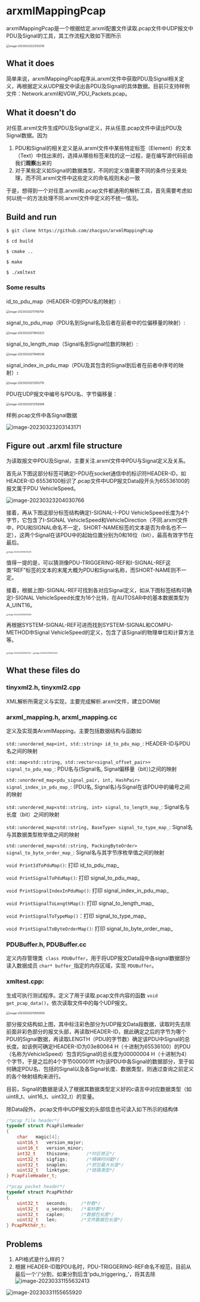 arxmlMappingPcap
=========

arxmlMappingPcap是一个根据给定.arxml配置文件读取.pcap文件中UDP报文中PDU及Signal的工具，其工作流程大致如下图所示

<img src="./resources/image-20230323221253319.png" alt="image-20230323221253319" style="zoom: 50%;" />

## What it does

简单来说，arxmlMappingPcap程序从.arxml文件中获取PDU及Signal相关定义，再根据定义从UDP报文中读出各PDU及Signal的具体数据。目前只支持样例文件：Network.arxml和VGW_PDU_Packets.pcap。

## What it doesn't do

对任意.arxml文件生成PDU及Signal定义，并从任意.pcap文件中读出PDU及Signal数据。因为

1. PDU和Signal的相关定义是从.arxml文件中某些特定标签（Element）的文本（Text）中找出来的，选择从哪些标签来找的这一过程，是在编写源代码前由我们**观察**出来的
2. 对于某些定义如Signal的数据类型，不同的定义值需要不同的条件分支来处理，而不同.arxml文件中这些定义的命名规则未必一致

于是，想得到一个对任意.arxml和.pcap文件都通用的解析工具，首先需要考虑如何以统一的方法处理不同.arxml文件中定义的不统一情况。

Build and run
------

```shell
$ git clone https://github.com/zhacgsn/arxmlMappingPcap

$ cd build

$ cmake ..

$ make

$ ./xmltest
```

### Some results

id_to_pdu_map（HEADER-ID到PDU名的映射）: 

<img src="./resources/image-20230320211758758.png" alt="image-20230320211758758" style="zoom:50%;" />

signal_to_pdu_map（PDU名到Signal名及后者在前者中的位偏移量的映射）: 

<img src="./resources/image-20230320211842423.png" alt="image-20230320211842423" style="zoom:50%;" />

signal_to_length_map（Signal名到Signal位数的映射）: 

<img src="./resources/image-20230320211946536.png" alt="image-20230320211946536" style="zoom:50%;" />

signal_index_in_pdu_map（PDU及其包含的Signal到后者在前者中序号的映射）**:** 

<img src="./resources/image-20230320212052710.png" alt="image-20230320212052710" style="zoom:50%;" />

PDU在UDP报文中编号与PDU名、字节偏移量：

<img src="./resources/image-20230320212159398.png" alt="image-20230320212159398" style="zoom:50%;" />

样例.pcap文件中各Signal数据

![image-20230323203143171](./resources/image-20230323203143171.png)

## Figure out .arxml file structure

为读取报文中PDU及Signal，主要关注.arxml文件中PDU与Signal定义及关系。

首先从下图这部分标签可确定I-PDU在socket通信中的标识符HEADER-ID，如HEADER-ID 65536100标识了.pcap文件中UDP报文Data段开头为65536100的报文属于PDU VehicleSpeed。

<img src="./resources/image-20230323204030766.png" alt="image-20230323204030766"  />

接着，再从下图这部分标签结构确定I-SIGNAL-I-PDU VehicleSpeed长度为4个字节，它包含了I-SIGNAL VehicleSpeed和VehicleDirection（不同.arxml文件中，PDU和SIGNAL命名不一定，SHORT-NAME标签的文本是否为命名也不一定），这两个Signal在该PDU中的起始位置分别为0和16位（bit），最高有效字节在最后。

<img src="./resources/image-20230321095035216.png" alt="image-20230321095035216" style="zoom: 33%;" />

值得一提的是，可以猜测像PDU-TRIGGERING-REF和I-SIGNAL-REF这类“REF”标签的文本的末尾大概为PDU和Signal名称，而SHORT-NAME则不一定。

接着，根据上图I-SIGNAL-REF可找到各对应Signal定义，如从下图标签结构可确定I-SIGNAL VehicleSpeed长度为16个比特，在AUTOSAR中的基本数据类型为A_UINT16。

<img src="./resources/image-20230321095500189.png" alt="image-20230321095500189" style="zoom:33%;" />

再根据SYSTEM-SIGNAL-REF可进而找到SYSTEM-SIGNAL和COMPU-METHOD中Signal VehicleSpeed的定义，包含了该Signal的物理单位和计算方法等。

<img src="./resources/image-20230321095947521.png" alt="image-20230321095947521" style="zoom:33%;" />

<img src="./resources/image-20230321100053422.png" alt="image-20230321100053422" style="zoom:33%;" />

What these files do
----------

### tinyxml2.h, tinyxml2.cpp

XML解析所需定义与实现，主要完成解析.arxml文件，建立DOM树

### arxml_mapping.h, arxml_mapping.cc

定义及实现类ArxmlMapping，主要包括数据结构与函数如

`std::unordered_map<int, std::string> id_to_pdu_map_`: HEADER-ID与PDU名之间的映射

`std::map<std::string, std::vector<signal_offset_pair>> signal_to_pdu_map_`: PDU名与(Signal名, Signal偏移量（bit）)之间的映射

`std::unordered_map<pdu_signal_pair, int, HashPair> signal_index_in_pdu_map_`: (PDU名, Signal名)与Signal在该PDU中的编号之间的映射

`std::unordered_map<std::string, int> signal_to_length_map_`: Signal名与长度（bit）之间的映射

`std::unordered_map<std::string, BaseType> signal_to_type_map_`: Signal名与其数据类型枚举值之间的映射

`std::unordered_map<std::string, PackingByteOrder> signal_to_byte_order_map_`: Signal名与其字节序枚举值之间的映射

```void PrintIdToPduMap()```: 打印 id_to_pdu_map_

```void PrintSignalToPduMap()```: 打印 signal_to_pdu_map_

```void PrintSignalIndexInPduMap()```: 打印 signal_index_in_pdu_map_

```void PrintSignalToLengthMap()```: 打印 signal_to_length_map_

`void PrintSignalToTypeMap()`：打印 signal_to_type_map_

`void PrintSignalToByteOrderMap()`: 打印 signal_to_byte_order_map_

### PDUBuffer.h, PDUBuffer.cc

定义内存管理类` class PDUBuffer`，用于将UDP报文Data段中各signal数据部分读入数据成员 `char* buffer_`指定的内存区域，实现 `PDUBuffer`。

### xmltest.cpp:

生成可执行测试程序。定义了用于读取.pcap文件内容的函数 `void get_pcap_data()`，依次读取文件中的每个UDP报文。

<img src="./resources/image-20230320210550500.png" alt="image-20230320210550500" style="zoom:50%;" />

部分报文结构如上图，其中标注彩色部分为UDP报文Data段数据，读取时先去除前面非彩色部分的报文头部，再读取HEADER-ID，据此确定之后的字节为哪个PDU的Signal数据，再读取LENGTH（PDU的字节数）确定该PDU中Signal的总长度。如该例可确定HEADER-ID为03e80064 H（十进制为65536100）的PDU（名称为VehicleSpeed）包含的Signal的总长度为00000004 H（十进制为4）个字节，于是之后的4个字节000001ff H为该PDU中各Signal的数据部分，至于如何确定PDU名、包括的Signal以及各Signal长度、数据类型，则通过查询之前定义的各个映射结构来进行。

目前，Signal的数据是读入了根据其数据类型定义好的c语言中对应数据类型（如uint8_t、uint16_t、uint32_t）的变量。

除Data段外，.pcap文件中UDP报文的头部信息也可读入如下所示的结构体

```C++
/*pcap file header*/
typedef struct PcapFileHeader
{
    char   magic[4];
    uint16_t   version_major;
    uint16_t   version_minor;
    int32_t    thiszone;      /*时区修正*/
    uint32_t   sigfigs;       /*精确时间戳*/
    uint32_t   snaplen;       /*抓包最大长度*/
    uint32_t   linktype;      /*链路类型*/
} PcapFileHeader_t;

/*pcap packet header*/
typedef struct PcapPkthdr
{
    uint32_t   seconds;     /*秒数*/
    uint32_t   u_seconds;   /*毫秒数*/
    uint32_t   caplen;      /*数据包长度*/
    uint32_t   len;         /*文件数据包长度*/
} PcapPkthdr_t;
```

## Problems

1. API格式是什么样的？
2. 根据 HEADER-ID取PDU名时，PDU-TRIGGERING-REF命名不规范，目前从最后一个'/'分割，如果分割后含'pdu_triggering_'，将其去除![image-20230331155632413](./resources/image-20230331155632413.png)

![image-20230331155655920](./resources/image-20230331155655920.png)